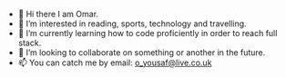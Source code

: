 - 👋 Hi there I am Omar.
- 👀 I’m interested in reading, sports, technology and travelling.
- 🌱 I’m currently learning how to code proficiently in order to reach full stack.
- 💞️ I’m looking to collaborate on something or another in the future.
- 📫 You can catch me by email: o_yousaf@live.co.uk 
<!---
oyousaf/oyousaf is a ✨ special ✨ repository because its `README.md` (this file) appears on your GitHub profile.
You can click the Preview link to take a look at your changes.
--->
